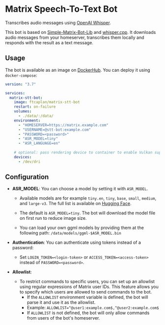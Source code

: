 # Matrix Speech-To-Text Bot

Transcribes audio messages using [OpenAI Whisper](https://github.com/openai/whisper).

This bot is based on [Simple-Matrix-Bot-Lib](https://github.com/i10b/simplematrixbotlib) and [whisper.cpp](https://github.com/ggerganov/whisper.cpp). It downloads audio messages from your homeserver, transcribes them locally and responds with the result as a text message.

## Usage

The bot is available as an image on [DockerHub](https://hub.docker.com/r/ftcaplan/matrix-stt-bot).
You can deploy it using `docker-compose`:

```yaml
version: "3.7"

services:
  matrix-stt-bot:
    image: ftcaplan/matrix-stt-bot
    restart: on-failure
    volumes:
      - ./data/:/data/
    environment:
      - "HOMESERVER=https://matrix.example.com"
      - "USERNAME=@stt-bot:example.com"
      - "PASSWORD=<password>"
      - "ASR_MODEL=tiny"
      - "ASR_LANGUAGE=en"
    
    # optional: pass rendering device to container to enable Vulkan support
    devices:
      - /dev/dri
```

## Configuration

- **ASR_MODEL**: You can choose a model by setting it with `ASR_MODEL`. 
  
  - Available models are for example `tiny.en`, `tiny`, `base`, `small`, `medium`, and `large-v3`. The full list is available on [Hugging Face](https://huggingface.co/ggerganov/whisper.cpp). 
  
  - The default is `ASR_MODEL=tiny`. The bot will download the model file on first run to reduce image size.

  - You can load your own ggml models by providing them at the following path: `/data/models/ggml-$ASR_MODEL.bin`

- **Authentication**: You can authenticate using tokens instead of a password:
    - Set `LOGIN_TOKEN=<login-token>` or `ACCESS_TOKEN=<access-token>` instead of `PASSWORD=<password>`.

- **Allowlist**:
  - To restrict commands to specific users, you can set up an allowlist using regular expressions of Matrix user IDs. This feature allows you to specify which users are allowed to send commands to the bot.
    - If the `ALLOWLIST` environment variable is defined, the bot will parse it and use it as the allowlist.
    - Example: `ALLOWLIST=^@user1:example.com$,^@user2:example.com$`
    - If `ALLOWLIST` is not defined, the bot will only allow commands from users of the bot's homeserver.
